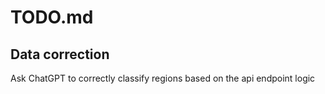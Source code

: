 # TODO.md

## Data correction

Ask ChatGPT to correctly classify regions based on the api endpoint logic